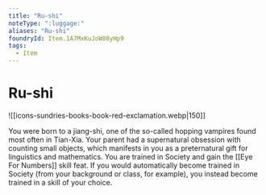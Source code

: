 ```yaml
---
title: "Ru-shi"
noteType: ":luggage:"
aliases: "Ru-shi"
foundryId: Item.1A7MxKuJoW88yHp9
tags:
  - Item
---
```


# Ru-shi
![[icons-sundries-books-book-red-exclamation.webp|150]]

You were born to a jiang-shi, one of the so-called hopping vampires found most often in Tian-Xia. Your parent had a supernatural obsession with counting small objects, which manifests in you as a preternatural gift for linguistics and mathematics. You are trained in Society and gain the [[Eye For Numbers]] skill feat. If you would automatically become trained in Society (from your background or class, for example), you instead become trained in a skill of your choice.

